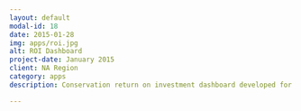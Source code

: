 ```yaml
---
layout: default
modal-id: 18
date: 2015-01-28
img: apps/roi.jpg
alt: ROI Dashboard
project-date: January 2015
client: NA Region
category: apps
description: Conservation return on investment dashboard developed for NatureVest big deals. Dashboard was also adapted for <a href="http://nascience.us/water-security">Latin America water funds project dashboard</a>.

---
```


